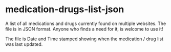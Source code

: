 # medication-drugs-list-json
A list of all medications and drugs currently found on multiple websites. The file is in JSON format. Anyone who finds a need for it, is welcome to use it!

The file is Date and Time stamped showing when the medication / drug list was last updated.
